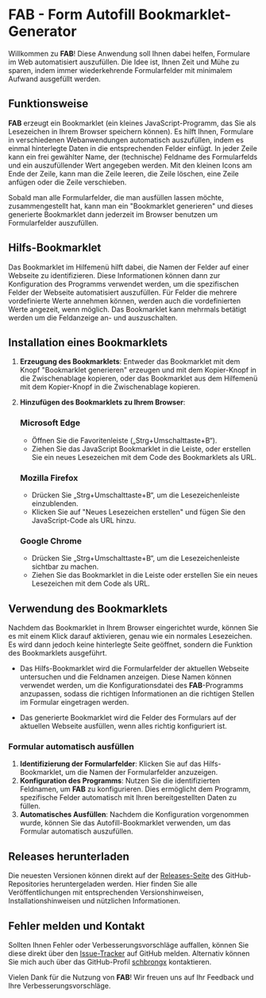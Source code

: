 # FAB - Form Autofill Bookmarklet-Generator

Willkommen zu **FAB**! Diese Anwendung soll Ihnen dabei helfen, Formulare im Web automatisiert auszufüllen. Die Idee ist, Ihnen Zeit und Mühe zu sparen, indem immer wiederkehrende Formularfelder mit minimalem Aufwand ausgefüllt werden.

## Funktionsweise
**FAB** erzeugt ein Bookmarklet (ein kleines JavaScript-Programm, das Sie als Lesezeichen in Ihrem Browser speichern können). Es hilft Ihnen, Formulare in verschiedenen Webanwendungen automatisch auszufüllen, indem es einmal hinterlegte Daten in die entsprechenden Felder einfügt.
In jeder Zeile kann ein frei gewählter Name, der (technische) Feldname des Formularfelds und ein auszufüllender Wert angegeben werden. Mit den kleinen Icons
am Ende der Zeile, kann man die Zeile leeren, die Zeile löschen, eine Zeile anfügen oder die Zeile verschieben.

Sobald man alle Formularfelder, die man ausfüllen lassen möchte, zusammengestellt hat, kann man ein "Bookmarklet generieren" und dieses generierte Bookmarklet
dann jederzeit im Browser benutzen um Formularfelder auszufüllen.

## Hilfs-Bookmarklet
Das Bookmarklet im Hilfemenü hilft dabei, die Namen der Felder auf einer Webseite zu identifizieren. Diese Informationen können dann zur Konfiguration des Programms verwendet werden, um die spezifischen Felder der Webseite automatisiert auszufüllen.
Für Felder die mehrere vordefinierte Werte annehmen können, werden auch die vordefinierten Werte angezeit, wenn möglich.
Das Bookmarklet kann mehrmals betätigt werden um die Feldanzeige an- und auszuschalten.

## Installation eines Bookmarklets
1. **Erzeugung des Bookmarklets**: Entweder das Bookmarklet mit dem Knopf "Bookmarklet generieren" erzeugen und mit dem Kopier-Knopf in die Zwischenablage
kopieren, oder das Bookmarklet aus dem Hilfemenü mit dem Kopier-Knopf in die Zwischenablage kopieren.

2. **Hinzufügen des Bookmarklets zu Ihrem Browser**:
   
   ### Microsoft Edge
   - Öffnen Sie die Favoritenleiste („Strg+Umschalttaste+B“).
   - Ziehen Sie das JavaScript Bookmarklet in die Leiste, oder erstellen Sie ein neues Lesezeichen mit dem Code des Bookmarklets als URL.

   ### Mozilla Firefox
   - Drücken Sie „Strg+Umschalttaste+B“, um die Lesezeichenleiste einzublenden.
   - Klicken Sie auf "Neues Lesezeichen erstellen" und fügen Sie den JavaScript-Code als URL hinzu.

   ### Google Chrome
   - Drücken Sie „Strg+Umschalttaste+B“, um die Lesezeichenleiste sichtbar zu machen.
   - Ziehen Sie das Bookmarklet in die Leiste oder erstellen Sie ein neues Lesezeichen mit dem Code als URL.

## Verwendung des Bookmarklets
Nachdem das Bookmarklet in Ihrem Browser eingerichtet wurde, können Sie es mit einem Klick darauf aktivieren, genau wie ein normales Lesezeichen. Es wird dann jedoch keine hinterlegte Seite geöffnet, sondern die Funktion des Bookmarklets ausgeführt.

* Das Hilfs-Bookmarklet wird die Formularfelder der aktuellen Webseite untersuchen und die Feldnamen anzeigen. Diese Namen können verwendet werden, um die Konfigurationsdatei des **FAB**-Programms anzupassen, sodass die richtigen Informationen an die richtigen Stellen im Formular eingetragen werden.

* Das generierte Bookmarklet wird die Felder des Formulars auf der aktuellen Webseite ausfüllen, wenn alles richtig konfiguriert ist.

### Formular automatisch ausfüllen
1. **Identifizierung der Formularfelder**: Klicken Sie auf das Hilfs-Bookmarklet, um die Namen der Formularfelder anzuzeigen.
2. **Konfiguration des Programms**: Nutzen Sie die identifizierten Feldnamen, um **FAB** zu konfigurieren. Dies ermöglicht dem Programm, spezifische Felder automatisch mit Ihren bereitgestellten Daten zu füllen.
3. **Automatisches Ausfüllen**: Nachdem die Konfiguration vorgenommen wurde, können Sie das Autofill-Bookmarklet verwenden, um das Formular automatisch auszufüllen.

## Releases herunterladen
Die neuesten Versionen können direkt auf der [Releases-Seite](https://github.com/schbrongx/form.autofiller/releases) des GitHub-Repositories heruntergeladen werden. Hier finden Sie alle Veröffentlichungen mit entsprechenden Versionshinweisen, Installationshinweisen und nützlichen Informationen. 

## Fehler melden und Kontakt
Sollten Ihnen Fehler oder Verbesserungsvorschläge auffallen, können Sie diese direkt über den [Issue-Tracker](https://github.com/schbrongx/form.autofiller/issues) auf GitHub melden. Alternativ können Sie mich auch über das GitHub-Profil [schbrongx](https://github.com/schbrongx) kontaktieren.

Vielen Dank für die Nutzung von **FAB**! Wir freuen uns auf Ihr Feedback und Ihre Verbesserungsvorschläge.

